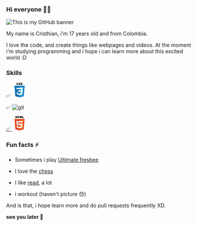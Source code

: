 ### Hi everyone 🐱‍👤
![This is my GitHub banner](https://i.imgur.com/0cqYoAZ.png)

My name is Cristhian, i'm 17 years old and from Colombia.

I love the code, and create things like webpages and videos. At the moment i'm studying programming and i hope i can learn more about this excited world :D

<h3>Skills</h3>

✅ <img class="Css" src="https://raw.githubusercontent.com/devicons/devicon/master/icons/css3/css3-original-wordmark.svg" width="40" height="40"/>

✅ <img class="git" src="https://www.vectorlogo.zone/logos/git-scm/git-scm-icon.svg" alt="git" width="40" height="40"/> </a> <a href="https://www.w3.org/html/">

✅ <img class="HTML" src="https://raw.githubusercontent.com/devicons/devicon/master/icons/html5/html5-original-wordmark.svg"  width="40" height="40"/> </a>

<h3>Fun facts ⚡</h3>

- Sometimes i play <a href="https://i.imgur.com/R7l31hQ.jpg"> Ultimate fresbee </a>

- I love the <a href="https://i.imgur.com/ezRy58b.jpg">chess</a>

- I like <a href="https://i.imgur.com/2GVwMwH.jpg">read</a>, a lot

- i workout (haven't picture 😓) 

<p>And is that, i hope learn more and do pull requests frequently XD.</p>

<b>see you later 🤑
